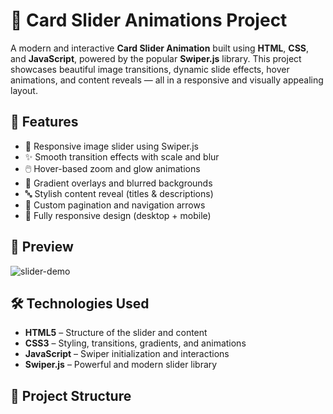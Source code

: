 # 🌟 Card Slider Animations Project

A modern and interactive **Card Slider Animation** built using **HTML**, **CSS**, and **JavaScript**, powered by the popular **Swiper.js** library. This project showcases beautiful image transitions, dynamic slide effects, hover animations, and content reveals — all in a responsive and visually appealing layout.

## 🚀 Features

- 🔄 Responsive image slider using Swiper.js
- ✨ Smooth transition effects with scale and blur
- 🖱️ Hover-based zoom and glow animations
- 🎨 Gradient overlays and blurred backgrounds
- 🔤 Stylish content reveal (titles & descriptions)
- 🔘 Custom pagination and navigation arrows
- 📱 Fully responsive design (desktop + mobile)

## 📸 Preview

![slider-demo](images/preview.png) <!-- Replace with actual preview image path -->

## 🛠️ Technologies Used

- **HTML5** – Structure of the slider and content
- **CSS3** – Styling, transitions, gradients, and animations
- **JavaScript** – Swiper initialization and interactions
- **Swiper.js** – Powerful and modern slider library

## 📁 Project Structure

